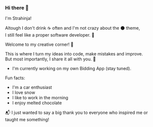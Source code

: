 ### Hi there 👋
I'm Strahinja!

Altough I don't drink :coffee: often and I'm not crazy about the :new_moon: theme,\
I still feel like a proper software developer. 🚀

Welcome to my creative corner! :seedling:

This is where I turn my ideas into code, make mistakes and improve.\
But most importantly, I share it all with you. :roller_coaster:

- I'm currently working on my own Bidding App (stay tuned). 

Fun facts:
- I'm a car enthusiast
- I love snow
- I like to work in the morning
- I enjoy melted chocolate

 :mailbox_with_mail:
 I just wanted to say a big thank you to everyone who inspired me or taught me something!

<!--
**strahinjaobradovicso/strahinjaobradovicso** is a ✨ _special_ ✨ repository because its `README.md` (this file) appears on your GitHub profile.

Here are some ideas to get you started:

- 🔭 I’m currently working on ...
- 🌱 I’m currently learning ...
- 👯 I’m looking to collaborate on ...
- 🤔 I’m looking for help with ...
- 💬 Ask me about ...
- 📫 How to reach me: ...
- 😄 Pronouns: ...
- ⚡ Fun fact: ...
-->
